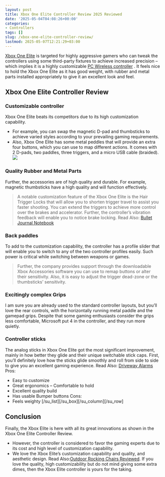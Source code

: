 ```yaml
---
layout: post
title: Xbox One Elite Controller Review 2025 Reviewed
date: '2025-05-04T04:08:26+00:00'
categories:
- Controllers
tags: []
slug: /xbox-one-elite-controller-review/
lastmod: 2025-05-07T12:21:29+03:00
---
```


[Xbox One Elite](https://www.amazon.com/dp/B00ZDNNRB8/?tag=p-policy-20)
is targeted for highly aggressive gamers who can tweak the controllers using some third-party fixtures to achieve increased precision – which implies it is a highly customizable
[PC Wireless controller](https://pestpolicy.com/)
.
It feels nice to hold the Xbox One Elite as it has good weight, with rubber and metal parts installed appropriately to give it an excellent look and feel.
## Xbox One Elite Controller Review
### Customizable controller
Xbox One Elite beats its competitors due to its high customization capability.
- For example, you can swap the magnetic D-pad and thumbsticks to achieve varied styles according to your prevailing gaming requirements.
- Also, Xbox One Elite has some metal peddles that will provide an extra four buttons, which you can use to map different actions.
It comes with 2 D-pads, two paddles, three triggers, and a micro USB cable (braided).
![](/assets/img/img/)
### Quality Rubber and Metal Parts
Further, the accessories are of high quality and durable. For example, magnetic thumbsticks have a high quality and will function effectively.
> A notable customization feature of the Xbox One Elite is the Hair Trigger Locks that will allow you to shorten trigger travel to assist you faster shooting.
You can extend the triggers to achieve more control over the brakes and accelerator. Further, the controller’s vibration feedback will enable you to notice brake locking.
Read Also:
[Bullet Journal Notebook](https://pestpolicy.com/best-bullet-journal-notebook/)
### Back paddles
To add to the customization capability, the controller has a profile slider that will enable you to switch to any of the two controller profiles easily. Such power is critical while switching between weapons or games.
> Further, the company provides support through the downloadable Xbox Accessories software you can use to remap buttons or alter their sensitivity.
Also, it is easy to adjust the trigger dead-zone or the thumbsticks’ sensitivity.
### Excitingly complex Grips
I am sure you are already used to the standard controller layouts, but you’ll love the rear controls, with the horizontally running metal paddle and the gamepad grips.
Despite that some gaming enthusiasts consider the grips less comfortable, Microsoft put 4 in the controller, and they run more quietly.
### Controller sticks
The analog sticks in Xbox One Elite got the most significant improvement, mainly in how better they glide and their unique switchable stick caps.
First, you’ll definitely love how the sticks glide smoothly and roll from side to side to give you an excellent gaming experience. Read Also:
[Driveway Alarms](https://pestpolicy.com/best-driveway-alarms/)
Pros:
- Easy to customize
- Great ergonomics – Comfortable to hold
- Excellent quality build
- Has usable Bumper buttons
Cons:
- Feels weighty
[/su_list][/su_box][/su_column][/su_row]
## Conclusion
Finally, the Xbox Elite is here with all its great innovations as shown in the Xbox One Elite Controller Review.
- However, the controller is considered to favor the gaming experts due to its cost and high level of customization capability.
- We love the Xbox Elite’s customization capability and quality, and aesthetic design. Read Also:[Outdoor Rocking Chairs Reviewed](https://pestpolicy.com/best-outdoor-rocking-chairs/).
If you love the quality, high customizability but do not mind giving some extra dimes, then the Xbox Elite controller is yours for the taking.
